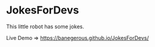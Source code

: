 # JokesForDevs
This little robot has some jokes.

Live Demo => https://banegerous.github.io/JokesForDevs/
